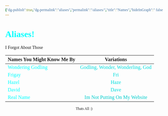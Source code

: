 ```yaml
---
{"dg-publish":true,"dg-permalink":"aliases","permalink":"/aliases/","title":"Names","hideInGraph":" false","tags":["Tagless"],"dgShowToc":true}
---
```


<style id="Force_Custom_Fonts" type="text/css">@font-face{font-style:normal;font-family:"Merriweather";src:local("Merriweather")}@font-face{font-style:bolder;font-family:"Merriweather";src:local("Merriweather")}@font-face{font-style:normal;font-family:"Merriweather";src:local("Merriweather");unicode-range:U+0-FF,U+2E80-9FFF,U+F900-FAFF,U+FE30-FE4F,U+20000-2FA1F}@font-face{font-style:bolder;font-family:"Merriweather";src:local("Merriweather");unicode-range:U+0-FF,U+2E80-9FFF,U+F900-FAFF,U+FE30-FE4F,U+20000-2FA1F}@font-face{font-style:normal;font-family:"Merriweather";src:local("Merriweather");unicode-range:U+0-FF}@font-face{font-style:bolder;font-family:"Merriweather";src:local("Merriweather");unicode-range:U+0-FF}:not(pre):not(code):not(textarea):not(tt):not(kbd):not(samp):not(var){font-family:"Merriweather"!important}pre,code,textarea,tt,kbd,samp,var{font-family:monospace!important}pre *,code *,textarea *,tt *,kbd *,samp *,var *{font-family:monospace!important}</style>

# <span style="color:#00FFFF">Aliases!</span>
I Forgot About Those


| Names You Might Know Me By |          Variations          |
| -------------------------- |:----------------------------:|
| <span style="color:#00FFFF">Wondering Godling</span>          | <span style="color:#00DDDD">Godling, Wonder, Wonderling, God</span>  |
| <span style="color:#00FFFF">Frigay</span>                     |             <span style="color:#00DDDD">Fri</span>              |
| <span style="color:#00FFFF">Hazel</span>                      |             <span style="color:#00DDDD">Haze</span>             |
| <span style="color:#00FFFF">David</span>                      |             <span style="color:#00DDDD">Dave</span>             |
| <span style="color:#00FFFF">Real Name</span>                  | <span style="color:#00CCCC">Im Not Putting On My Website</span> |











<center><sub>Thats All  :)</sub></center>


<script src="https://utteranc.es/client.js"
        repo="WonderingGodling/My-Mind-Space"
        issue-term="title"
        theme="preferred-color-scheme"
        crossorigin="anonymous"
        async>
</script>